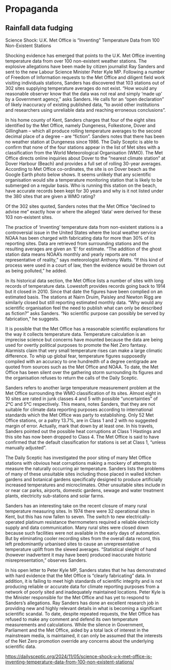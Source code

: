 # Propaganda

## Rainfall data fudging

Science Shock: U.K. Met Office is “Inventing” Temperature Data from 100 Non-Existent Stations

Shocking evidence has emerged that points to the U.K. Met Office inventing temperature data from over 100 non-existent weather stations. The explosive allegations have been made by citizen journalist Ray Sanders and sent to the new Labour Science Minister Peter Kyle MP. Following a number of Freedom of Information requests to the Met Office and diligent field work visiting individuals stations, Sanders has discovered that 103 stations out of 302 sites supplying temperature averages do not exist. “How would any reasonable observer know that the data was not real and simply ‘made up’ by a Government agency,” asks Sanders. He calls for an “open declaration” of likely inaccuracy of existing published data, “to avoid other institutions and researchers using unreliable data and reaching erroneous conclusions”.

In his home county of Kent, Sanders charges that four of the eight sites identified by the Met Office, namely Dungeness, Folkestone, Dover and Gillingham – which all produce rolling temperature averages to the second decimal place of a degree – are “fiction”. Sanders notes that there has been no weather station at Dungeness since 1986. The Daily Sceptic is able to confirm that none of the four stations appear in the list of Met sites with a classification from the World Meteorological Organisation (WMO). The Met Office directs online inquiries about Dover to the ”nearest climate station” at Dover Harbour (Beach) and provides a full set of rolling 30-year averages. According to Met Office co-ordinates, the site is on Dover beach as the Google Earth photo below shows. It seems unlikely that any scientific organisation would site a temperature monitoring station that is likely to be submerged on a regular basis. Who is running this station on the beach, have accurate records been kept for 30 years and why is it not listed under the 380 sites that are given a WMO rating?

Of the 302 sites quoted, Sanders notes that the Met Office “declined to advise me” exactly how or where the alleged ‘data’ were derived for these 103 non-existent sites.

The practice of ‘inventing’ temperature data from non-existent stations is a controversial issue in the United States where the local weather service NOAA has been charged with fabricating data for more than 30% of its reporting sites. Data are retrieved from surrounding stations and the resulting averages are given an ‘E’ for estimate. “The addition of the ghost station data means NOAA’s monthly and yearly reports are not representative of reality,” says meteorologist Anthony Watts. “If this kind of process were used in a court of law, then the evidence would be thrown out as being polluted,” he added.

In its historical data section, the Met Office lists a number of sites with long records of temperature data. Lowestoft provides records going back to 1914 but it closed in 2010. Since that date the figures have been complied on an estimated basis. The stations at Nairn Druim, Paisley and Newton Rigg are similarly closed but still reporting estimated monthly data. “Why would any scientific organisation feel the need to publish what can only be described as fiction?” asks Sanders. “No scientific purpose can possibly be served by fabrication,” he suggests.

It is possible that the Met Office has a reasonable scientific explanations for the way it collects temperature data. Temperature calculation is an imprecise science but concerns have mounted because the data are being used for overtly political purposes to promote the Net Zero fantasy. Alarmists claim that very small temperature rises can make a large climatic difference. To whip up global fear, temperature figures supposedly compiled with an accuracy to one hundredth of a degree centigrade are quoted from sources such as the Met Office and NOAA. To date, the Met Office has been silent over the gathering storm surrounding its figures and the organisation refuses to return the calls of the Daily Sceptic.

Sanders refers to another large temperature measurement problem at the Met Office surrounding the WMO classification of its sites. Almost eight in 10 sites are rated in junk classes 4 and 5 with possible “uncertainties” of 2°C and 5°C respectively. This means, notes Sanders, that they are not suitable for climate data reporting purposes according to international standards which the Met Office was party to establishing. Only 52 Met Office stations, or a paltry 13.7%, are in Class 1 and 2 with no suggested margin of error. Actually, mark that down by at least one. In his travels, Sanders pointed out the possible heat corruptions at Class 1 Hastings and this site has now been dropped to Class 4. The Met Office is said to have confirmed that the default classification for stations is set at Class 1, “unless manually adjusted”.

The Daily Sceptic has investigated the poor siting of many Met Office stations with obvious heat corruptions making a mockery of attempts to measure the naturally occurring air temperature. Sanders lists the problems of many of these unsuitable sites including those placed in walled kitchen gardens and botanical gardens specifically designed to produce artificially increased temperatures and microclimates. Other unsuitable sites include in or near car parks, airports, domestic gardens, sewage and water treatment plants, electricity sub-stations and solar farms.

Sanders has an interesting take on the recent closure of many rural temperature measuring sites. In 1974 there were 32 operational sites in Kent, but this has now fallen to seven. The switch to new electrically-operated platinum resistance thermometers required a reliable electricity supply and data communication. Many rural sites were closed down because such facilities were not available in the early days of automation. But by eliminating cooler recording sites from the overall data record, this left predominantly urbanised sites to cause an unrepresentative temperature uplift from the slewed averages. “Statistical sleight of hand (however inadvertent it may have been) produced inaccurate historic misrepresentation,” observes Sanders.

In his open letter to Peter Kyle MP, Sanders states that he has demonstrated with hard evidence that the Met Office is “clearly fabricating” data. In addition, it is failing to meet high standards of scientific integrity and is not producing reliable or accurate data for climate reporting purposes from a network of poorly sited and inadequately maintained locations. Peter Kyle is the Minister responsible for the Met Office and has yet to respond to Sanders’s allegations. Ray Sanders has done an excellent research job in providing new and highly relevant details in what is becoming a significant scientific scandal. To date, despite repeated requests, the Met Office has refused to make any comment and defend its own temperature measurements and calculations. While the silence in Government, Parliament and the Met Office, aided by a total lack of interest in the mainstream media, is maintained, it can only be assumed that the interests of the Net Zero promotion override any concerns about the underlying scientific data.

https://dailysceptic.org/2024/11/05/science-shock-u-k-met-office-is-inventing-temperature-data-from-100-non-existent-stations/